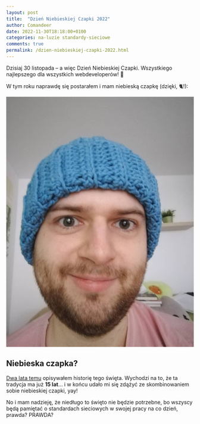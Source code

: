 ```yaml
---
layout: post
title:  "Dzień Niebieskiej Czapki 2022"
author: Comandeer
date: 2022-11-30T18:18:00+0100
categories: na-luzie standardy-sieciowe
comments: true
permalink: /dzien-niebieskiej-czapki-2022.html
---
```


Dzisiaj 30 listopada – a więc Dzień Niebieskiej Czapki. Wszystkiego najlepszego dla wszystkich webdeveloperów! 🎉

W tym roku naprawdę się postarałem i mam niebieską czapkę (dzięki, 🐈!):

<picture class="figure">
	<source srcset="/assets/images/dzien-niebieskiej-czapki-2022/ja-w-czapce.avif" type="image/avif">
	<source srcset="/assets/images/dzien-niebieskiej-czapki-2022/ja-w-czapce.webp" type="image/webp">
	<img src="/assets/images/dzien-niebieskiej-czapki-2022/ja-w-czapce.jpg" alt="Ja w ciepłej i przyjemnej wełnianej czapce." class="figure__image">
</picture>

## Niebieska czapka?

[Dwa lata temu](https://blog.comandeer.pl/dzien-niebieskiej-czapki.html) opisywałem historię tego święta. Wychodzi na to, że ta tradycja ma już **15 lat**… i w końcu udało mi się zdążyć ze skombinowaniem sobie niebieskiej czapki, yay!

No i mam nadzieję, że niedługo to święto nie będzie potrzebne, bo wszyscy będą pamiętać o standardach sieciowych w swojej pracy na co dzień, prawda? PRAWDA?

